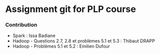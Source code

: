 # Assignment git for PLP course

### Contribution

* Spark : Issa Badiane
* Hadoop - Questions 2.7, 2.8 et problèmes 5.1 et 5.3  : Thibaut DRAPP
* Hadoop - Problèmes 5.1 et 5.2 : Emilien Dufour 

